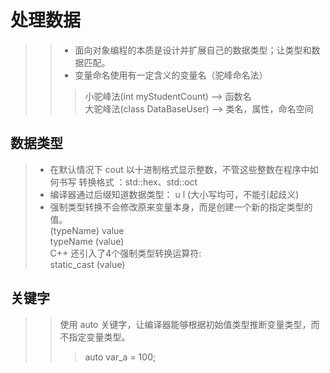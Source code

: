 # 处理数据

>>- 面向对象编程的本质是设计并扩展自己的数据类型；让类型和数据匹配。
>>- 变量命名使用有一定含义的变量名（驼峰命名法）
>>> 小驼峰法(int myStudentCount) --> 函数名  
>>> 大驼峰法(class DataBaseUser) --> 类名，属性，命名空间
## 数据类型
>- 在默认情况下 cout 以十进制格式显示整数，不管这些整数在程序中如何书写
>  转换格式 ：std::hex、std::oct
>- 编译器通过后缀知道数据类型：
>  u l (大小写均可，不能引起歧义)
>- 强制类型转换不会修改原来变量本身，而是创建一个新的指定类型的值。  
>  (typeName) value  
>  typeName  (value)  
>  C++ 还引入了4个强制类型转换运算符:  
>  static_cast<typeName> (value)
## 关键字
>> 使用 auto 关键字，让编译器能够根据初始值类型推断变量类型，而不指定变量类型。
>>> auto var_a = 100;

